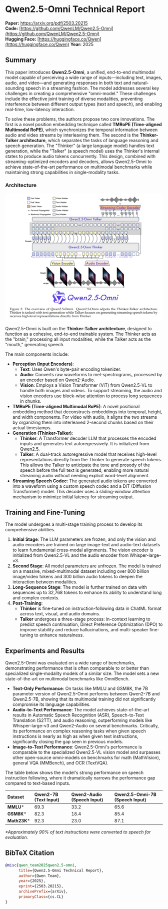 # Qwen2.5-Omni Technical Report

**Paper:** https://arxiv.org/pdf/2503.20215  
**Code:** [https://github.com/QwenLM/Qwen2.5-Omni](https://github.com/QwenLM/Qwen2.5-Omni)  
**Hugging Face:** [https://huggingface.co/Qwen](https://huggingface.co/Qwen)
**Year:** 2025

## Summary

This paper introduces **Qwen2.5-Omni**, a unified, end-to-end multimodal model capable of perceiving a wide range of inputs—including text, images, audio, and video—and generating responses in both text and natural-sounding speech in a streaming fashion. The model addresses several key challenges in creating a comprehensive "omni-model." These challenges include the effective joint training of diverse modalities, preventing interference between different output types (text and speech), and enabling real-time, low-latency interaction.

To solve these problems, the authors propose two core innovations. The first is a novel position embedding technique called **TMRoPE (Time-aligned Multimodal RoPE)**, which synchronizes the temporal information between audio and video streams by interleaving them. The second is the **Thinker-Talker architecture**, which separates the tasks of language reasoning and speech generation. The "Thinker" (a large language model) handles text generation, while the "Talker" (a speech model) uses the Thinker's internal states to produce audio tokens concurrently. This design, combined with streaming-optimized encoders and decoders, allows Qwen2.5-Omni to achieve state-of-the-art performance on multimodal benchmarks while maintaining strong capabilities in single-modality tasks.

### Architecture
![Omni](./Omni.png)

Qwen2.5-Omni is built on the **Thinker-Talker architecture**, designed to function as a cohesive, end-to-end trainable system. The Thinker acts as the "brain," processing all input modalities, while the Talker acts as the "mouth," generating speech.

The main components include:
*   **Perception (Input Encoders)**:
    *   **Text**: Uses Qwen's byte-pair encoding tokenizer.
    *   **Audio**: Converts raw waveforms to mel-spectrograms, processed by an encoder based on Qwen2-Audio.
    *   **Vision**: Employs a Vision Transformer (ViT) from Qwen2.5-VL to handle both images and videos. To support streaming, the audio and vision encoders use block-wise attention to process long sequences in chunks.
*   **TMRoPE (Time-aligned Multimodal RoPE)**: A novel positional embedding method that deconstructs embeddings into temporal, height, and width components. For video with audio, it aligns the two streams by organizing them into interleaved 2-second chunks based on their actual timestamps.
*   **Generation (Thinker-Talker)**:
    *   **Thinker**: A Transformer decoder LLM that processes the encoded inputs and generates text autoregressively. It is initialized from Qwen2.5.
    *   **Talker**: A dual-track autoregressive model that receives high-level representations directly from the Thinker to generate speech tokens. This allows the Talker to anticipate the tone and prosody of the speech before the full text is generated, enabling more natural streaming audio without needing explicit word-level alignment.
*   **Streaming Speech Codec**: The generated audio tokens are converted into a waveform using a custom speech codec and a DiT (Diffusion Transformer) model. This decoder uses a sliding-window attention mechanism to minimize initial latency for streaming output.

## Training and Fine-Tuning

The model undergoes a multi-stage training process to develop its comprehensive abilities.

1.  **Initial Stage**: The LLM parameters are frozen, and only the vision and audio encoders are trained on large image-text and audio-text datasets to learn fundamental cross-modal alignments. The vision encoder is initialized from Qwen2.5-VL and the audio encoder from Whisper-large-v3.
2.  **Second Stage**: All model parameters are unfrozen. The model is trained on a massive, mixed-multimodal dataset including over 800 billion image/video tokens and 300 billion audio tokens to deepen the interaction between modalities.
3.  **Long-Sequence Stage**: The model is further trained on data with sequences up to 32,768 tokens to enhance its ability to understand long and complex contexts.
4.  **Post-Training**:
    *   **Thinker** is fine-tuned on instruction-following data in ChatML format across text, visual, and audio domains.
    *   **Talker** undergoes a three-stage process: in-context learning to predict speech continuation, Direct Preference Optimization (DPO) to improve stability and reduce hallucinations, and multi-speaker fine-tuning to enhance naturalness.

## Experiments and Results

Qwen2.5-Omni was evaluated on a wide range of benchmarks, demonstrating performance that is often comparable to or better than specialized single-modality models of a similar size. The model sets a new state-of-the-art on multimodal benchmarks like OmniBench.

*   **Text-Only Performance**: On tasks like MMLU and GSM8K, the 7B parameter version of Qwen2.5-Omni performs between Qwen2-7B and Qwen2.5-7B, showing that its multimodal training did not significantly compromise its language capabilities.
*   **Audio-to-Text Performance**: The model achieves state-of-the-art results in Automatic Speech Recognition (ASR), Speech-to-Text Translation (S2TT), and audio reasoning, outperforming models like Whisper-large-v3 and Qwen2-Audio on several benchmarks. Critically, its performance on complex reasoning tasks when given speech instructions is nearly as high as when given text instructions, significantly closing the gap seen in previous models.
*   **Image-to-Text Performance**: Qwen2.5-Omni's performance is comparable to the specialized Qwen2.5-VL vision model and surpasses other open-source omni-models on benchmarks for math (MathVision), general VQA (MMBench), and OCR (TextVQA).

The table below shows the model's strong performance on speech instruction following, where it dramatically narrows the performance gap compared to text-based inputs.

| Dataset | Qwen2-7B (Text Input) | Qwen2-Audio (Speech Input) | Qwen2.5-Omni-7B (Speech Input) |
| :--- | :--- | :--- | :--- |
| **MMLU*** | 69.3 | 33.2 | 65.6 |
| **GSM8K*** | 82.3 | 18.4 | 85.4 |
| **Math23K*** | 92.3 | 23.0 | 87.1 |

*\*Approximately 90% of text instructions were converted to speech for evaluation.*

## BibTeX Citation

```bibtex
@misc{qwen_team2025qwen2.5-omni,
      title={Qwen2.5-Omni Technical Report}, 
      author={Qwen Team},
      year={2025},
      eprint={2503.20215},
      archivePrefix={arXiv},
      primaryClass={cs.CL}
}
```
